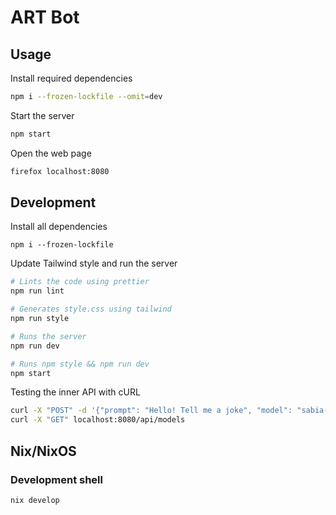# ART Bot

## Usage

Install required dependencies

```sh
npm i --frozen-lockfile --omit=dev
```

Start the server

```sh
npm start
```

Open the web page

```sh
firefox localhost:8080
```

## Development

Install all dependencies

```
npm i --frozen-lockfile
```

Update Tailwind style and run the server

```sh
# Lints the code using prettier
npm run lint

# Generates style.css using tailwind
npm run style

# Runs the server
npm run dev

# Runs npm style && npm run dev
npm start
```

Testing the inner API with cURL

```sh
curl -X "POST" -d '{"prompt": "Hello! Tell me a joke", "model": "sabia-3", "context": "0"}' localhost:8080/api/prompt
curl -X "GET" localhost:8080/api/models
```

## Nix/NixOS

### Development shell

```sh
nix develop
```
